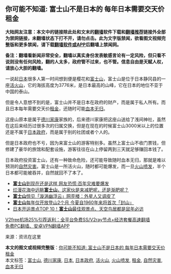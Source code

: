  <h2>你可能不知道: 富士山不是日本的 每年日本需要交天价租金</h2> <p class="notice"><b>大陆网友注意：本文中的链接除此处和文末的<a href="https://github.com/bannedbook/fanqiang" >翻墙</a>软件下载和<a href="https://github.com/killgcd/justmysocks/blob/master/README.md">翻墙推荐</a>链接外全部为禁网链接，未翻墙状态下打不开，请勿点击。此为文字版禁闻，欲看图文视频完整版和更多禁闻，请下载<a href="https://github.com/bannedbook/fanqiang">翻墙软件或APP</a>后翻墙上禁闻网。</p><p>备注：翻墙看新闻非常安全，翻墙以真实身份发表敏感言论有一定风险，但只看不说则没有任何风险，翻的人太多，政府管不过来，也不管。信息自由是天赋人权，请放心大胆的翻墙。</b></p>  <div class="entry"> <p id="conimg">一说起<a href="https://www.bannedbook.org/bnews/tag/%e6%97%a5%e6%9c%ac/" class="st_tag internal_tag" rel="tag" title="标签 日本 下的日志">日本</a>很多人第一时间想到便是樱花和<a href="https://www.bannedbook.org/bnews/tag/%E5%AF%8C%E5%A3%AB%E5%B1%B1/" class="st_tag internal_tag" rel="tag" title="标签 富士山 下的日志">富士山</a>，富士山是位于日本静冈县的一座<a href="https://www.bannedbook.org/bnews/tag/%e6%b4%bb%e7%81%ab%e5%b1%b1/" class="st_tag internal_tag" rel="tag" title="标签 活火山 下的日志">活火山</a>，它的海拔高度为3776米，是日本最高的山峰，它在日本的地位不亚于中国的泰山。</p> <p>但是令人意想不到的是，富士山并不是日本在政府的财产，而是属于私人所有。而且日本每年需要交天价<a href="https://www.bannedbook.org/bnews/tag/%E7%A7%9F%E9%87%91/" class="st_tag internal_tag" rel="tag" title="标签 租金 下的日志">租金</a>，还随时可能<a href="https://www.bannedbook.org/bnews/tag/%E8%A1%80%E6%9C%AC%E6%97%A0%E5%BD%92/" class="st_tag internal_tag" rel="tag" title="标签 血本无归 下的日志">血本无归</a>。</p> <p>这座山原本是属于<a href="https://www.bannedbook.org/bnews/tag/%E5%BE%B7%E5%B7%9D%E5%AE%B6%E5%BA%B7/" class="st_tag internal_tag" rel="tag" title="标签 德川家康 下的日志">德川家康</a>家族的，后来德川家康把这座山送给了浅间神社，虽然在这后来经历过很多次的归属交换，但是在现在的时候富士山3000米以上的位置还是不属于<a href="https://www.bannedbook.org/bnews/tag/%E6%97%A5%E6%9C%AC%E6%94%BF%E5%BA%9C/" class="st_tag internal_tag" rel="tag" title="标签 日本政府 下的日志">日本政府</a>，而是属于别的社团或者个人的。</p>  <p>但是日本政府也不亏，因为来富士山的游客特别多。虽然上富士山不收门票钱，但修建了豪华的旅馆和配套设施，游客往往在山上停留两到三天就足够赚回本钱了。</p> <p>日本政府投资富士山，还有一种致命危险，还可能导致随时血本无归，那就是难以预测的<a href="https://www.bannedbook.org/bnews/tag/%E8%87%AA%E7%84%B6%E7%81%BE%E5%AE%B3/" class="st_tag internal_tag" rel="tag" title="标签 自然灾害 下的日志">自然灾害</a>。富士山是一所活火山，随时都可能爆发，而一旦<a href="https://www.bannedbook.org/bnews/tag/%e7%81%ab%e5%b1%b1%e5%96%b7%e5%8f%91/" class="st_tag internal_tag" rel="tag" title="标签 火山喷发 下的日志">火山喷发</a>，半个日本都可能被吞并，自然就回不了本了。</p> <ul class='op-related-articles' title='相关阅读'> <li><a href='https://www.bannedbook.org/bnews/funmedia/20201225/1454608.html' target='_blank'><b>富士山</b>到现在还是这样 网友恐慌:百年灾难要爆发</a></li> <li><a href='https://www.bannedbook.org/bnews/comments/20201130/1439540.html' target='_blank'>烂漫花海中远眺<b>富士山</b>，这家伙是来减肥呢，还是渐肥呢？</a></li> <li><a href='https://www.bannedbook.org/bnews/funmedia/20200921/1400228.html' target='_blank'><b>富士山</b>惊见「漩涡幽浮云」网歪楼：外星人又调皮了</a></li> <li><a href='https://www.bannedbook.org/bnews/comments/20200523/1333374.html' target='_blank'><b>富士山</b>每年仅开放登山2个月 今夏自1960年来将首次「封山」</a></li> <li><a href='https://www.bannedbook.org/bnews/funmedia/20200307/1289744.html' target='_blank'>日本开运景点TOP 10！<b>富士山</b>最佳观景点、天空鸟居都是鼠年必访</a></li> </ul> <p class="texttj"> <a href="https://www.bannedbook.org/forum23/topic22702.html" target="_blank">V2free机场25%引荐返利：全平台免费SS/V2ray节点+经济套餐高速翻墙</a><br/> <a href="https://github.com/bannedbook/fanqiang/wiki/%E7%A6%81%E9%97%BB%E7%BD%91%E5%AE%89%E5%8D%93%E7%BF%BB%E5%A2%99%E6%96%B0%E9%97%BBAPP" target="_blank">免费PC翻墙、安卓VPN翻墙APP</a></p><p> 来源：资讯在这里 </p> <a name='sharetosocial'></a>       <div><b>本文的图文或视频完整版</b>：<a href='https://www.bannedbook.org/bnews/funmedia/20210101/1458838.html'>你可能不知道: 富士山不是日本的 每年日本需要交天价租金</a></div>  </div><!--END ENTRY--> <div class="postfooter"> <div>本文标签：<a href="https://www.bannedbook.org/bnews/tag/%E5%AF%8C%E5%A3%AB%E5%B1%B1/" rel="tag">富士山</a>, <a href="https://www.bannedbook.org/bnews/tag/%E5%BE%B7%E5%B7%9D%E5%AE%B6%E5%BA%B7/" rel="tag">德川家康</a>, <a href="https://www.bannedbook.org/bnews/tag/%e6%97%a5%e6%9c%ac/" rel="tag">日本</a>, <a href="https://www.bannedbook.org/bnews/tag/%E6%97%A5%E6%9C%AC%E6%94%BF%E5%BA%9C/" rel="tag">日本政府</a>, <a href="https://www.bannedbook.org/bnews/tag/%e6%b4%bb%e7%81%ab%e5%b1%b1/" rel="tag">活火山</a>, <a href="https://www.bannedbook.org/bnews/tag/%e7%81%ab%e5%b1%b1%e5%96%b7%e5%8f%91/" rel="tag">火山喷发</a>, <a href="https://www.bannedbook.org/bnews/tag/%E7%A7%9F%E9%87%91/" rel="tag">租金</a>, <a href="https://www.bannedbook.org/bnews/tag/%E8%87%AA%E7%84%B6%E7%81%BE%E5%AE%B3/" rel="tag">自然灾害</a>, <a href="https://www.bannedbook.org/bnews/tag/%E8%A1%80%E6%9C%AC%E6%97%A0%E5%BD%92/" rel="tag">血本无归</a></div>  </div><!--END POSTFOOTER--> 